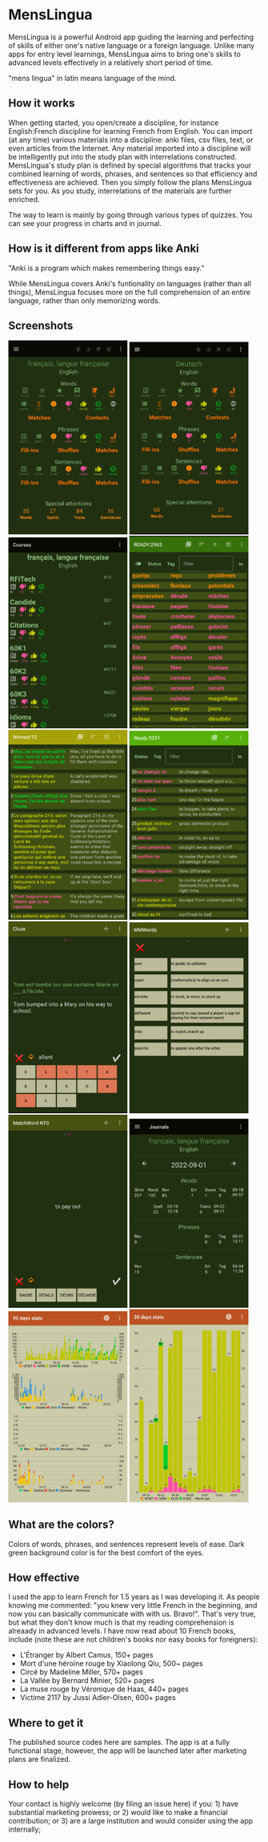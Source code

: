 # MensLingua

MensLingua is a powerful Android app guiding the learning and perfecting of skills of either one's native language or a foreign language.  Unlike many apps for entry level learnings, MensLingua aims to bring one's skills to advanced levels effectively in a relatively short period of time.

"mens lingua" in latin means language of the mind.

## How it works

When getting started, you open/create a discipline, for instance English:French discipline for learning French from English.  You can import (at any time) various materials into a discipline: anki files, csv files, text, or even articles from the Internet.  Any material imported into a discipline will be intelligently put into the study plan with interrelations constructed.  MensLingua's study plan is defined by special algorithms that tracks your combined learning of words, phrases, and sentences so that efficiency and effectiveness are achieved.  Then you simply follow the plans MensLingua sets for you.  As you study, interrelations of the materials are further enriched.

The way to learn is mainly by going through various types of quizzes.  You can see your progress in charts and in journal.

## How is it different from apps like Anki

"Anki is a program which makes remembering things easy."

While MensLingua covers Anki's funtionality on languages (rather than all things), MensLingua focuses more on the full comprehension of an entire language, rather than only memorizing words.

## Screenshots

<img src="./Images/FE.jpg" width="238" /> <img src="./Images/DE.jpg" width="238" /> 
<img src="./Images/Courses.jpg" width="238" /> <img src="./Images/Words.jpg" width="238" /> 
<img src="./Images/Sentences.jpg" width="238" /> <img src="./Images/Phrases.jpg" width="238" /> 
<img src="./Images/Cloze.jpg" width="238" /> <img src="./Images/MMW.jpg" width="238" /> 
<img src="./Images/NTS.jpg" width="238" /> <img src="./Images/Journals.jpg" width="238" /> 
<img src="./Images/Charts.jpg" width="238" /> <img src="./Images/Chart.jpg" width="238" /> 

## What are the colors?

Colors of words, phrases, and sentences represent levels of ease.  Dark green background color is for the best comfort of the eyes.

## How effective

I used the app to learn French for 1.5 years as I was developing it.  As people knowing me commented: "you knew very little French in the beginning, and now you can basically communicate with with us.  Bravo!".  That's very true, but what they don't know much is that my reading comprehension is alreaady in advanced levels.  I have now read about 10 French books, include (note these are not children's books nor easy books for foreigners):

* L'Étranger by Albert Camus, 150+ pages
* Mort d'une héroïne rouge by Xiaolong Qiu, 500~ pages
* Circé by Madeline Miller, 570+ pages
* La Vallée by Bernard Minier, 520+ pages
* La muse rouge by Véronique de Haas, 440+ pages
* Victime 2117 by Jussi Adler-Olsen, 600+ pages

## Where to get it

The published source codes here are samples.  The app is at a fully functional stage, however, the app will be launched later after marketing plans are finalized.

## How to help

Your contact is highly welcome (by filing an issue here) if you: 1) have substantial marketing prowess; or 2) would like to make a financial contribution; or 3) are a large institution and would consider using the app internally; 
